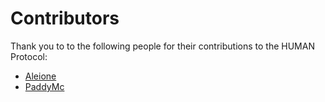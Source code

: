 # Contributors
Thank you to to the following people for their contributions to the HUMAN Protocol:

* [Aleione](https://github.com/Aleione)
* [PaddyMc](https://github.com/PaddyMc)